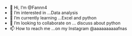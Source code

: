 - 👋 Hi, I’m @Fannn4
- 👀 I’m interested in ...Data analysis
- 🌱 I’m currently learning ...Excel and python
- 💞️ I’m looking to collaborate on ... discuss about python
- 📫 How to reach me ...on my Instagram @aaaaaaaaaafnas

<!---
Fannn4/Fannn4 is a ✨ special ✨ repository because its `README.md` (this file) appears on your GitHub profile.
You can click the Preview link to take a look at your changes.
--->
